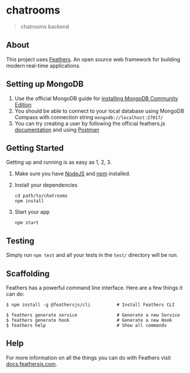# chatrooms

> chatrooms backend

## About

This project uses [Feathers](http://feathersjs.com). An open source web framework for building modern real-time applications.

## Setting up MongoDB

1. Use the official MongoDB guide for [installing MongoDB Community Edition](https://docs.mongodb.com/manual/administration/install-community/)
2. You should be able to connect to your local database using MongoDB Compass with connection string `mongodb://localhost:27017/`
3. You can try creating a user by following the official feathers.js [documentation](https://docs.feathersjs.com/guides/basics/authentication.html#registering-a-user) and using [Postman](https://www.postman.com/)

## Getting Started

Getting up and running is as easy as 1, 2, 3.

1. Make sure you have [NodeJS](https://nodejs.org/) and [npm](https://www.npmjs.com/) installed.
2. Install your dependencies

    ```
    cd path/to/chatrooms
    npm install
    ```

3. Start your app

    ```
    npm start
    ```

## Testing

Simply run `npm test` and all your tests in the `test/` directory will be run.

## Scaffolding

Feathers has a powerful command line interface. Here are a few things it can do:

```
$ npm install -g @feathersjs/cli          # Install Feathers CLI

$ feathers generate service               # Generate a new Service
$ feathers generate hook                  # Generate a new Hook
$ feathers help                           # Show all commands
```

## Help

For more information on all the things you can do with Feathers visit [docs.feathersjs.com](http://docs.feathersjs.com).
